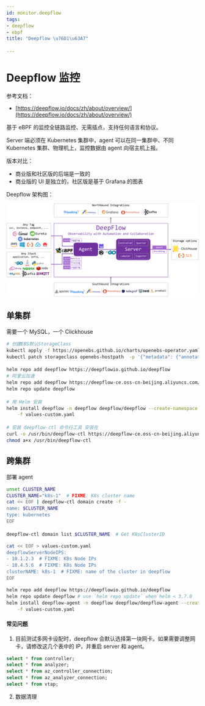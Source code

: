 ```yaml
---
id: monitor.deepflow
tags:
- deepflow
- ebpf
title: "Deepflow \u76D1\u63A7"

---
```

# Deepflow 监控
参考文档：

+ [https://deepflow.io/docs/zh/about/overview/](https://deepflow.io/docs/zh/about/overview/)

基于 eBPF 的监控全链路监控、无需插点，支持任何语言和协议。

Server 端必须在 Kubernetes 集群中，agent 可以在同一集群中、不同 Kubernetes 集群、物理机上，监控数据由 agent 向宿主机上报。

版本对比：

+ 商业版和社区版的后端是一致的
+ 商业版的 UI 是独立的，社区版是基于 Grafana 的图表

Deepflow 架构图：

![](./../assets/1678691417859-7daba259-251d-40f1-bbdc-c34c8d3c33fd.png)




## 单集群
需要一个 MySQL，一个 Clickhouse

```bash
# 创建EBS默认StorageClass
kubectl apply -f https://openebs.github.io/charts/openebs-operator.yaml
kubectl patch storageclass openebs-hostpath  -p '{"metadata": {"annotations":{"storageclass.kubernetes.io/is-default-class":"true"}}}'

helm repo add deepflow https://deepflowio.github.io/deepflow
# 阿里云加速
helm repo add deepflow https://deepflow-ce.oss-cn-beijing.aliyuncs.com/chart/stable
helm repo update deepflow

# 用 Helm 安装
helm install deepflow -n deepflow deepflow/deepflow --create-namespace \
    -f values-custom.yaml

# 安装 deepflow-ctl 命令行工具 安装在
curl -o /usr/bin/deepflow-ctl https://deepflow-ce.oss-cn-beijing.aliyuncs.com/bin/ctl/stable/linux/$(arch | sed 's|x86_64|amd64|' | sed 's|aarch64|arm64|')/deepflow-ctl
chmod a+x /usr/bin/deepflow-ctl
```

## 跨集群
部署 agent

```bash
unset CLUSTER_NAME
CLUSTER_NAME="k8s-1"  # FIXME: K8s cluster name
cat << EOF | deepflow-ctl domain create -f -
name: $CLUSTER_NAME
type: kubernetes
EOF

deepflow-ctl domain list $CLUSTER_NAME  # Get K8sClusterID
```

```bash
cat << EOF > values-custom.yaml
deepflowServerNodeIPS:
- 10.1.2.3  # FIXME: K8s Node IPs
- 10.4.5.6  # FIXME: K8s Node IPs
clusterNAME: k8s-1  # FIXME: name of the cluster in deepflow
EOF
```

```bash
helm repo add deepflow https://deepflowio.github.io/deepflow
helm repo update deepflow # use `helm repo update` when helm < 3.7.0
helm install deepflow-agent -n deepflow deepflow/deepflow-agent --create-namespace \
    -f values-custom.yaml
```

#### 常见问题
1. 目前测试多网卡设配时，deepflow 会默认选择第一块网卡。如果需要调整网卡，请修改这几个表中的 IP，并重启 server 和 agent。

```sql
select * from controller;
select * from analyzer;
select * from az_controller_connection;
select * from az_analyzer_connection;
select * from vtap;
```

2. 数据清理

```bash

```

